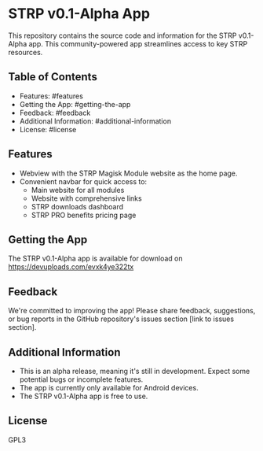 

# STRP v0.1-Alpha App

This repository contains the source code and information for the STRP v0.1-Alpha app. This community-powered app streamlines access to key STRP resources.

## Table of Contents
* Features: #features
* Getting the App: #getting-the-app
* Feedback: #feedback
* Additional Information: #additional-information
* License: #license

## Features

* Webview with the STRP Magisk Module website as the home page.
* Convenient navbar for quick access to:
    * Main website for all modules
    * Website with comprehensive links
    * STRP downloads dashboard
    * STRP PRO benefits pricing page 
    

## Getting the App

The STRP v0.1-Alpha app is available for download on https://devuploads.com/evxk4ye322tx

## Feedback

We're committed to improving the app!  Please share feedback, suggestions, or bug reports in the GitHub repository's issues section [link to issues section].

## Additional Information

* This is an alpha release, meaning it's still in development. Expect some potential bugs or incomplete features.
* The app is currently only available for Android devices.
* The STRP v0.1-Alpha app is free to use.

## License
GPL3
